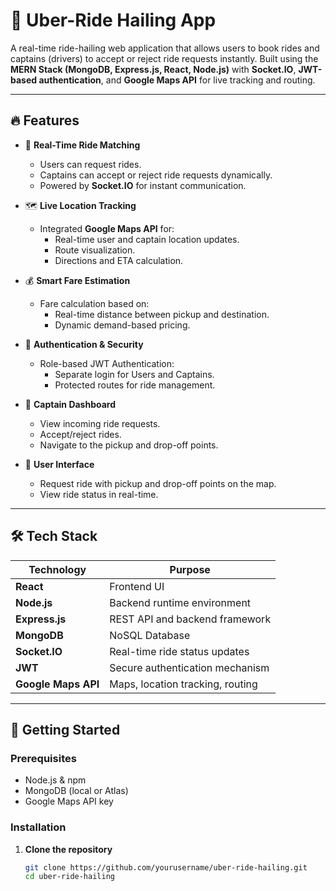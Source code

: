 # 🚗 Uber-Ride Hailing App

A real-time ride-hailing web application that allows users to book rides and captains (drivers) to accept or reject ride requests instantly. Built using the **MERN Stack (MongoDB, Express.js, React, Node.js)** with **Socket.IO**, **JWT-based authentication**, and **Google Maps API** for live tracking and routing.

---

## 🔥 Features

- 🔄 **Real-Time Ride Matching**
  - Users can request rides.
  - Captains can accept or reject ride requests dynamically.
  - Powered by **Socket.IO** for instant communication.

- 🗺️ **Live Location Tracking**
  - Integrated **Google Maps API** for:
    - Real-time user and captain location updates.
    - Route visualization.
    - Directions and ETA calculation.

- 💰 **Smart Fare Estimation**
  - Fare calculation based on:
    - Real-time distance between pickup and destination.
    - Dynamic demand-based pricing.

- 🔐 **Authentication & Security**
  - Role-based JWT Authentication:
    - Separate login for Users and Captains.
    - Protected routes for ride management.

- 🧭 **Captain Dashboard**
  - View incoming ride requests.
  - Accept/reject rides.
  - Navigate to the pickup and drop-off points.

- 📱 **User Interface**
  - Request ride with pickup and drop-off points on the map.
  - View ride status in real-time.

---

## 🛠️ Tech Stack

| Technology     | Purpose                          |
|----------------|----------------------------------|
| **React**      | Frontend UI                      |
| **Node.js**    | Backend runtime environment      |
| **Express.js** | REST API and backend framework   |
| **MongoDB**    | NoSQL Database                   |
| **Socket.IO**  | Real-time ride status updates    |
| **JWT**        | Secure authentication mechanism  |
| **Google Maps API** | Maps, location tracking, routing |

---

## 🚀 Getting Started

### Prerequisites

- Node.js & npm
- MongoDB (local or Atlas)
- Google Maps API key

### Installation

1. **Clone the repository**

   ```bash
   git clone https://github.com/yourusername/uber-ride-hailing.git
   cd uber-ride-hailing
